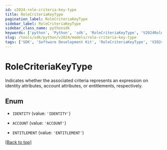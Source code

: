 ```yaml
---
id: v2024-role-criteria-key-type
title: RoleCriteriaKeyType
pagination_label: RoleCriteriaKeyType
sidebar_label: RoleCriteriaKeyType
sidebar_class_name: pythonsdk
keywords: ['python', 'Python', 'sdk', 'RoleCriteriaKeyType', 'V2024RoleCriteriaKeyType'] 
slug: /tools/sdk/python/v2024/models/role-criteria-key-type
tags: ['SDK', 'Software Development Kit', 'RoleCriteriaKeyType', 'V2024RoleCriteriaKeyType']
---
```


# RoleCriteriaKeyType

Indicates whether the associated criteria represents an expression on identity attributes, account attributes, or entitlements, respectively.

## Enum

* `IDENTITY` (value: `'IDENTITY'`)

* `ACCOUNT` (value: `'ACCOUNT'`)

* `ENTITLEMENT` (value: `'ENTITLEMENT'`)

[[Back to top]](#) 

